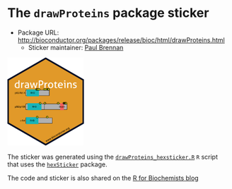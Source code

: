 # The `drawProteins` package sticker

* Package URL: <http://bioconductor.org/packages/release/bioc/html/drawProteins.html>
  * Sticker maintainer: [Paul Brennan](https://github.com/brennanpincardiff/)

<img src="./drawProteins.png" height="200">

  The sticker was generated using the [`drawProteins_hexsticker.R`](./drawProteins_hexsticker.R) `R` script that uses
the [`hexSticker`](https://github.com/GuangchuangYu/hexSticker) package.

The code and sticker is also shared on the [R for Biochemists blog]()
